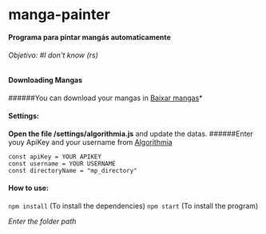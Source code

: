 # manga-painter

#### Programa para pintar mangás automaticamente
###### Objetivo: #I don't know (rs)

#### Downloading Mangas

######You can download your mangas in [Baixar mangas](https://www.instintomangaka.com/baixar-mangas/)*

#### Settings:

**Open the file /settings/algorithmia.js** and update the datas.
######Enter youy ApiKey and your username from [Algorithmia](https://algorithmia.com/)

```
const apiKey = YOUR APIKEY
const username = YOUR USERNAME
const directoryName = "mp_directory"
```

#### How to use:

```npm install``` (To install the dependencies)
```npm start``` (To install the program)

*Enter the folder path*


